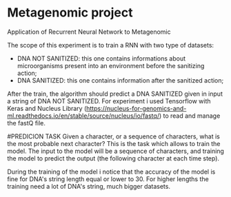 # Metagenomic project
Application of Recurrent Neural Network to Metagenomic

The scope of this experiment is to train a RNN with two type of datasets: 
* DNA NOT SANITIZED: this one contains informations about microorganisms present into an environment before the sanitizing action;
* DNA SANITIZED: this one contains information after the sanitized action;

After the train, the algorithm should predict a DNA SANITIZED given in input a string of DNA NOT SANITIZED.
For experiment i used Tensorflow with Keras and Nucleus Library (https://nucleus-for-genomics-and-ml.readthedocs.io/en/stable/source/nucleus/io/fastq/) to read and manage the fastQ file.

#PREDICION TASK
Given a character, or a sequence of characters, what is the most probable next character? This is the task which allows to train the model. The input to the model will be a sequence of characters, and training the model to predict the output (the following character at each time step).

During the training of the model i notice that the accuracy of the model is fine for DNA's string length equal or lower to 30. For higher lengths the training need a lot of DNA's string, much bigger datasets.
